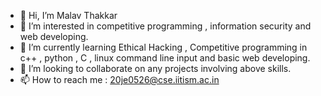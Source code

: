 - 👋 Hi, I’m Malav Thakkar
- 👀 I’m interested in competitive programming , information security and web developing.
- 🌱 I’m currently learning Ethical Hacking , Competitive programming in c++ , python , C , linux command line input and basic web developing.
- 💞️ I’m looking to collaborate on any projects involving above skills.
- 📫 How to reach me : 20je0526@cse.iitism.ac.in

<!---
malav22/malav22 is a ✨ special ✨ repository because its `README.md` (this file) appears on your GitHub profile.
You can click the Preview link to take a look at your changes.
--->
